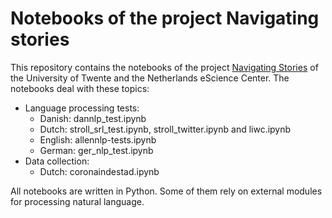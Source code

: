 # Notebooks of the project Navigating stories

This repository contains the notebooks of the project [Navigating Stories](https://www.research-software.nl/projects/navigating-stories)
of the University of Twente and the Netherlands eScience Center. The notebooks deal with these topics:

- Language processing tests:
  - Danish: dannlp\_test.ipynb
  - Dutch: stroll\_srl\_test.ipynb, stroll\_twitter.ipynb and liwc.ipynb
  - English: allennlp-tests.ipynb
  - German: ger\_nlp\_test.ipynb
- Data collection:
  - Dutch: coronaindestad.ipynb

All notebooks are written in Python. Some of them rely on external modules for processing natural language.
